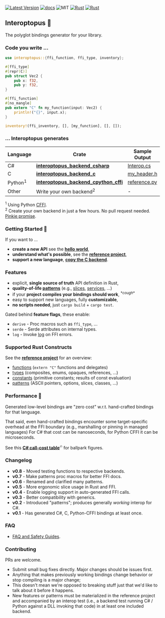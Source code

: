 
[![Latest Version]][crates.io]
[![docs]][docs.rs]
![MIT]
[![Rust](https://img.shields.io/badge/rust-1.53%2B-blue.svg?maxAge=3600)](https://github.com/ralfbiedert/interoptopus)
[![Rust](https://github.com/ralfbiedert/interoptopus/actions/workflows/rust.yml/badge.svg?branch=master)](https://github.com/ralfbiedert/interoptopus/actions/workflows/rust.yml)

## Interoptopus 🐙

The polyglot bindings generator for your library.


### Code you write ...

```rust
use interoptopus::{ffi_function, ffi_type, inventory};

#[ffi_type]
#[repr(C)]
pub struct Vec2 {
    pub x: f32,
    pub y: f32,
}

#[ffi_function]
#[no_mangle]
pub extern "C" fn my_function(input: Vec2) {
    println!("{}", input.x);
}

inventory!(ffi_inventory, [], [my_function], [], []);

```

### ... Interoptopus generates

| Language | Crate | Sample Output |
| --- | --- | --- |
| C# | [**interoptopus_backend_csharp**](https://crates.io/crates/interoptopus_backend_csharp) | [Interop.cs](https://github.com/ralfbiedert/interoptopus/blob/master/interoptopus_backend_csharp/tests/output/Interop.cs) |
| C | [**interoptopus_backend_c**](https://crates.io/crates/interoptopus_backend_c) | [my_header.h](https://github.com/ralfbiedert/interoptopus/blob/master/interoptopus_backend_c/tests/output/my_header.h) |
| Python<sup>1</sup> | [**interoptopus_backend_cpython_cffi**](https://crates.io/crates/interoptopus_backend_cpython_cffi) | [reference.py](https://github.com/ralfbiedert/interoptopus/blob/master/interoptopus_backend_cpython_cffi/tests/output/reference_project.py) |
| Other | Write your own backend<sup>2</sup> | - |

<sup>1</sup> Using Python [CFFI](https://cffi.readthedocs.io/en/latest/index.html). <br>
<sup>2</sup> Create your own backend in just a few hours. No pull request needed. [Pinkie promise](https://github.com/ralfbiedert/interoptopus/blob/master/FAQ.md#new-backends).

### Getting Started 🍼

If you want to ...
- **create a new API** see the [**hello world**](https://github.com/ralfbiedert/interoptopus/tree/master/examples/hello_world),
- **understand what's possible**, see the [**reference project**](https://github.com/ralfbiedert/interoptopus/tree/master/interoptopus_reference_project/src),
- **support a new language**, [**copy the C backend**](https://github.com/ralfbiedert/interoptopus/tree/master/interoptopus_backend_c).

### Features

- explicit, **single source of truth** API definition in Rust,
- **quality-of-life [patterns](crate::patterns)** (e.g., [slices](crate::patterns::slice), [services](crate::patterns::service), ...)
- if your **project compiles your bindings should work**, <sup>&#42;*cough*&#42;</sup>
- easy to support new languages, fully **customizable**,
- **no scripts needed**, just `cargo build` + `cargo test`.


Gated behind **feature flags**, these enable:

- `derive` - Proc macros such as `ffi_type`, ...
- `serde` - Serde attributes on internal types.
- `log` - Invoke [log](https://crates.io/crates/log) on FFI errors.


### Supported Rust Constructs

See the [**reference project**](https://github.com/ralfbiedert/interoptopus/tree/master/interoptopus_reference_project/src) for an overview:
- [functions](https://github.com/ralfbiedert/interoptopus/blob/master/interoptopus_reference_project/src/functions.rs) (`extern "C"` functions and delegates)
- [types](https://github.com/ralfbiedert/interoptopus/blob/master/interoptopus_reference_project/src/types.rs) (composites, enums, opaques, references, ...)
- [constants](https://github.com/ralfbiedert/interoptopus/blob/master/interoptopus_reference_project/src/constants.rs) (primitive constants; results of const evaluation)
- [patterns](https://github.com/ralfbiedert/interoptopus/tree/master/interoptopus_reference_project/src/patterns) (ASCII pointers, options, slices, classes, ...)



### Performance 🏁

Generated low-level bindings are "zero cost" w.r.t. hand-crafted bindings for that language.

That said, even hand-crafted bindings encounter some target-specific overhead
at the FFI boundary (e.g., marshalling or pinning in managed languages) For C# that cost
can be nanoseconds, for Python CFFI it can be microseconds.

See this [**C# call-cost table**](https://github.com/ralfbiedert/interoptopus/blob/master/interoptopus_backend_csharp/benches/BENCHMARK_RESULTS.md)<sup>🔥</sup> for ballpark figures.

### Changelog

- **v0.8** - Moved testing functions to respective backends.
- **v0.7** - Make patterns proc macros for better FFI docs.
- **v0.6** - Renamed and clarified many patterns.
- **v0.5** - More ergonomic slice usage in Rust and FFI.
- **v0.4** - Enable logging support in auto-generated FFI calls.
- **v0.3** - Better compatibility with generics.
- **v0.2** - Introduced "patterns"; produces generally _working_ interop for C#.
- **v0.1** - Has generated C#, C, Python-CFFI bindings at least once.


### FAQ

- [FAQ and Safety Guides](https://github.com/ralfbiedert/interoptopus/blob/master/FAQ.md).

### Contributing

PRs are welcome.

- Submit small bug fixes directly. Major changes should be issues first.
- Anything that makes previously working bindings change behavior or stop compiling
is a major change;
- This doesn't mean we're opposed to breaking stuff just that
we'd like to talk about it before it happens.
- New features or patterns must be materialized in the reference project and accompanied by
an interop test (i.e., a backend test running C# / Python against a DLL invoking that code)
in at least one included backend.

[Latest Version]: https://img.shields.io/crates/v/interoptopus.svg
[crates.io]: https://crates.io/crates/interoptopus
[MIT]: https://img.shields.io/badge/license-MIT-blue.svg
[docs]: https://docs.rs/interoptopus/badge.svg
[docs.rs]: https://docs.rs/interoptopus/
